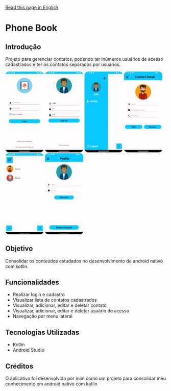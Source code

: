[Read this page in English](./README-en.md)

# Phone Book

## Introdução

Projeto para gerenciar contatos, podendo ter inúmeros usuários de acesso cadastrados e ter os contatos separados por usuários.

<img src="./public/Screenshot_20240105_143315.png" width="120" />
<img src="./public/Screenshot_20240105_143425.png" width="120" />
<img src="./public/Screenshot_20240105_143451.png" width="120" />
<img src="./public/Screenshot_20240105_143536.png" width="120" />
<img src="./public/Screenshot_20240105_143619.png" width="120" />
<img src="./public/Screenshot_20240105_143937.png" width="120" />

## Objetivo

Consolidar os conteúdos estudados no desenvolvimento de android nativo com kotlin.

## Funcionalidades

- Realizar login e cadastro
- Visualizar lista de contatos cadastrados
- Visualizar, adicionar, editar e deletar contato
- Visualizar, adicionar, editar e deletar usuário de acesso
- Navegação por menu lateral

## Tecnologias Utilizadas

- Kotlin
- Android Studio

## Créditos

O aplicativo foi desenvolvido por mim como um projeto para consolidar meu conhecimento em android nativo com kotlin
